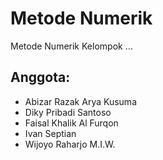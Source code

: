 # Metode Numerik
Metode Numerik Kelompok ...

## Anggota:
- Abizar Razak Arya Kusuma
- Diky Pribadi Santoso
- Faisal Khalik Al Furqon
- Ivan Septian
- Wijoyo Raharjo M.I.W.
